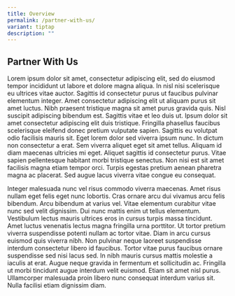 ```yaml
---
title: Overview
permalink: /partner-with-us/
variant: tiptap
description: ""
---
```

<h2>Partner With Us</h2>
<p>Lorem ipsum dolor sit amet, consectetur adipiscing elit, sed do eiusmod
tempor incididunt ut labore et dolore magna aliqua. In nisl nisi scelerisque
eu ultrices vitae auctor. Sagittis id consectetur purus ut faucibus pulvinar
elementum integer. Amet consectetur adipiscing elit ut aliquam purus sit
amet luctus. Nibh praesent tristique magna sit amet purus gravida quis.
Nisl suscipit adipiscing bibendum est. Sagittis vitae et leo duis ut. Ipsum
dolor sit amet consectetur adipiscing elit duis tristique. Fringilla phasellus
faucibus scelerisque eleifend donec pretium vulputate sapien. Sagittis
eu volutpat odio facilisis mauris sit. Eget lorem dolor sed viverra ipsum
nunc. In dictum non consectetur a erat. Sem viverra aliquet eget sit amet
tellus. Aliquam id diam maecenas ultricies mi eget. Aliquet sagittis id
consectetur purus. Vitae sapien pellentesque habitant morbi tristique senectus.
Non nisi est sit amet facilisis magna etiam tempor orci. Turpis egestas
pretium aenean pharetra magna ac placerat. Sed augue lacus viverra vitae
congue eu consequat.</p>
<p>Integer malesuada nunc vel risus commodo viverra maecenas. Amet risus
nullam eget felis eget nunc lobortis. Cras ornare arcu dui vivamus arcu
felis bibendum. Arcu bibendum at varius vel. Vitae elementum curabitur
vitae nunc sed velit dignissim. Dui nunc mattis enim ut tellus elementum.
Vestibulum lectus mauris ultrices eros in cursus turpis massa tincidunt.
Amet luctus venenatis lectus magna fringilla urna porttitor. Ut tortor
pretium viverra suspendisse potenti nullam ac tortor vitae. Diam in arcu
cursus euismod quis viverra nibh. Non pulvinar neque laoreet suspendisse
interdum consectetur libero id faucibus. Tortor vitae purus faucibus ornare
suspendisse sed nisi lacus sed. In nibh mauris cursus mattis molestie a
iaculis at erat. Augue neque gravida in fermentum et sollicitudin ac. Fringilla
ut morbi tincidunt augue interdum velit euismod. Etiam sit amet nisl purus.
Ullamcorper malesuada proin libero nunc consequat interdum varius sit.
Nulla facilisi etiam dignissim diam.</p>
